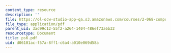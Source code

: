 ```yaml
---
content_type: resource
description: ''
file: https://ol-ocw-studio-app-qa.s3.amazonaws.com/courses/2-068-computational-ocean-acoustics-13-853-spring-2003/d06101acf57a8ff1c6a4a010e069d58a_ps6.pdf
file_type: application/pdf
parent_uid: 3ad99c12-55f2-a264-1404-486ef73a6b32
resourcetype: Document
title: ps6.pdf
uid: d06101ac-f57a-8ff1-c6a4-a010e069d58a
---
```

